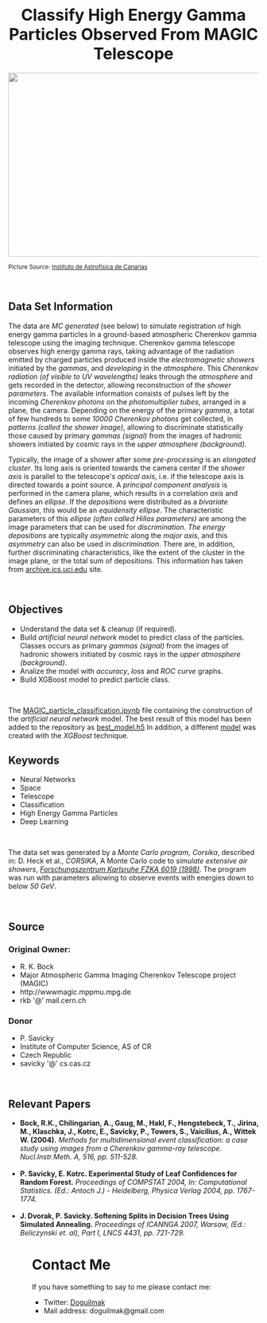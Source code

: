 <h1  align=center><font  size = 6>Classify High Energy Gamma Particles Observed From MAGIC Telescope</font></h1>  

<p  align="center"><img src="https://www.iac.es/sites/default/files/styles/crop_cinemascope_48_17_to_1920px/public/images/installation/Perfil%20ORM%20V%C3%ADa%20Lactea.jpg?h=ef71438a&itok=VvicsMzE" height=370 width=1000></p>

<small>Picture Source: <a  href="https://www.iac.es/en/observatorios-de-canarias/telescopes-and-experiments/magic-telescopes">Instituto de Astrofísica de Canarias</a></small>  

<br>  

<h2>Data Set Information</h2>  

<p>The data are <i>MC generated</i> (see below) to simulate registration of high energy gamma particles in a ground-based atmospheric Cherenkov gamma telescope using the imaging technique. Cherenkov gamma telescope observes high energy gamma rays, taking advantage of the radiation emitted by charged particles produced inside the <i>electromagnetic showers</i> initiated by the <i>gammas</i>, and <i>developing</i> in the <i>atmosphere</i>. This <i>Cherenkov radiation (of visible to UV wavelengths)</i> leaks through the <i>atmosphere</i> and gets recorded in the detector, allowing reconstruction of the <i>shower parameters</i>. The available information consists of pulses left by the incoming <i>Cherenkov photons</i> on the <i>photomultiplier tubes</i>, arranged in a plane, the camera. Depending on the energy of the primary <i>gamma</i>, a total of few hundreds to some <i>10000 Cherenkov photons</i> get collected, in <i>patterns (called the shower image)</i>, allowing to discriminate statistically those caused by primary <i>gammas (signal)</i> from the images of hadronic showers initiated by cosmic rays in the <i>upper atmosphere (background)</i>.</p>  

<p>Typically, the image of a shower after some <i>pre-processing</i> is an <i>elongated cluster</i>. Its long axis is oriented towards the camera center if the <i>shower axis</i> is parallel to the telescope's <i>optical axis</i>, i.e. if the telescope axis is directed towards a point source. A <i>principal component analysis</i> is performed in the camera plane, which results in a correlation <i>axis</i> and defines an <i>ellipse</i>. If the <i>depositions</i> were distributed as a <i>bivariate Gaussian</i>, this would be an <i>equidensity ellipse</i>. The characteristic parameters of this <i>ellipse (often called Hillas parameters)</i> are among the image parameters that can be used for <i>discrimination</i>. <i>The energy depositions</i> are typically <i>asymmetric</i> along the <i>major axis</i>, and this <i>asymmetry</i> can also be used in <i>discrimination</i>. There are, in addition, further discriminating characteristics, like the extent of the cluster in the image plane, or the total sum of depositions. This information has taken from <a  href='https://archive.ics.uci.edu/ml/datasets/MAGIC+Gamma+Telescope'>archive.ics.uci.edu</a> site.</p>

<br>

<h2>Objectives</h2>

<ul>
	<li>Understand the data set & cleanup (if required).</li>
	<li> Build  <i>artificial neural network</i>  model to predict class of the particles. Classes occurs as primary <i>gammas (signal)</i> from the images of hadronic showers initiated by cosmic rays in the <i>upper atmosphere (background)</i>.</li>
	<li>Analize the model with <i>accuracy</i>, <i>loss</i> and <i>ROC curve</i> graphs.</li>
	<li>Build XGBoost model to predict particle class.</li>
</ul>

<br>

<p>The <a href='https://github.com/doguilmak/MAGIC-Gamma-Telescope-XGBoost/blob/main/MAGIC_particle_classification.ipynb'>MAGIC_particle_classification.ipynb</a> file containing the construction of the <i>artificial neural network</i> model. The best result of this model has been added to the repository as <a href='https://github.com/doguilmak/MAGIC-Gamma-Telescope-XGBoost/blob/main/best_model.h5'>best_model.h5</a> In addition, a different <a href='https://github.com/doguilmak/MAGIC-Gamma-Telescope-XGBoost/blob/main/magic.py'>model</a> was created with the <i>XGBoost</i> technique.

<br>

<h2>Keywords</h2>

<ul>
	<li>Neural Networks</li>
	<li>Space</li>
	<li>Telescope</li>
	<li>Classification</li>
	<li>High Energy Gamma Particles</li>
	<li>Deep Learning</li>
</ul>

<br>

<p>The data set was generated by a <i>Monte Carlo program, Corsika</i>, described in:
D. Heck et al., <i>CORSIKA</i>, A Monte Carlo code to <i>simulate extensive air showers</i>, <i><a  href='http://rexa.info/paper?id=ac6e674e9af20979b23d3ed4521f1570765e8d68'>Forschungszentrum Karlsruhe FZKA 6019 (1998)</a></i>. The program was run with parameters allowing to observe events with energies down to below <i>50 GeV</i>.</p>

<br>  

<h2>Source</h2>  

<h3>Original Owner:</h3> 

<ul>
	<li>R. K. Bock</li>
	<li>Major Atmospheric Gamma Imaging Cherenkov Telescope project (MAGIC)</li>
	<li>http://wwwmagic.mppmu.mpg.de</li>
	<li>rkb '@' mail.cern.ch</li>
</ul> 

<h3>Donor</h3>  

<ul>
	<li>P. Savicky</li>
	<li>Institute of Computer Science, AS of CR</li>
	<li>Czech Republic</li>
	<li>savicky '@' cs.cas.cz</li>
</ul>

<br>

<h2>Relevant Papers</h2> 

<ul>
	<li><b>Bock, R.K., Chilingarian, A., Gaug, M., Hakl, F., Hengstebeck, T., Jirina, M., Klaschka, J., Kotrc, E., Savicky, P., Towers, S., Vaicilius, A., Wittek W. (2004).</b>  <i>Methods for multidimensional event classification: a case study using images from a Cherenkov gamma-ray telescope. Nucl.Instr.Meth. A, 516, pp. 511-528.</i></li>
	<br>
	<li><b>P. Savicky, E. Kotrc. Experimental Study of Leaf Confidences for Random Forest.</b>  <i>Proceedings of COMPSTAT 2004, In: Computational Statistics. (Ed.: Antoch J.) - Heidelberg, Physica Verlag 2004, pp. 1767-1774.</i></li>
	<br>
	<li><b>J. Dvorak, P. Savicky. Softening Splits in Decision Trees Using Simulated Annealing.</b>  <i>Proceedings of ICANNGA 2007, Warsaw, (Ed.: Beliczynski et. al), Part I, LNCS 4431, pp. 721-729. </i></li>
<ul>

<h1>Contact Me</h1>

<p>If you have something to say to me please contact me:</p>

<ul>
	<li>Twitter: <a  href="https://twitter.com/Doguilmak">Doguilmak</a></li>
	<li>Mail address: doguilmak@gmail.com</li>
</ul>
 
